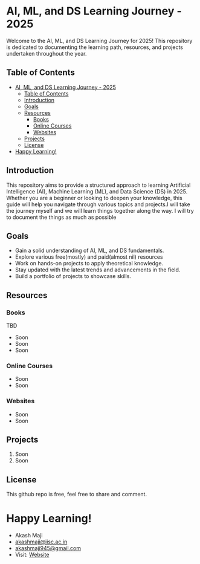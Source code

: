 # AI, ML, and DS Learning Journey - 2025

Welcome to the AI, ML, and DS Learning Journey for 2025! This repository is dedicated to documenting the learning path, resources, and projects undertaken throughout the year.

## Table of Contents
- [AI, ML, and DS Learning Journey - 2025](#ai-ml-and-ds-learning-journey---2025)
  - [Table of Contents](#table-of-contents)
  - [Introduction](#introduction)
  - [Goals](#goals)
  - [Resources](#resources)
    - [Books](#books)
    - [Online Courses](#online-courses)
    - [Websites](#websites)
  - [Projects](#projects)
  - [License](#license)
- [Happy Learning!](#happy-learning)

## Introduction
This repository aims to provide a structured approach to learning Artificial Intelligence (AI), Machine Learning (ML), and Data Science (DS) in 2025. Whether you are a beginner or looking to deepen your knowledge, this guide will help you navigate through various topics and projects.I will take the journey myself and we will learn things together along the way. I will try to document the things as much as possible

## Goals
- Gain a solid understanding of AI, ML, and DS fundamentals.
- Explore various free(mostly) and paid(almost nil) resources
- Work on hands-on projects to apply theoretical knowledge.
- Stay updated with the latest trends and advancements in the field.
- Build a portfolio of projects to showcase skills.

## Resources
### Books
TBD
- Soon
- Soon
- Soon
  
### Online Courses
- Soon
- Soon

### Websites
- Soon
- Soon

## Projects
1. Soon
2. Soon

## License
This github repo is free, feel free to share and comment.

# Happy Learning!
- Akash Maji
- akashmaji@iisc.ac.in
- akashmaji945@gmail.com
- Visit: [Website](https://www.akashmaji.me)
